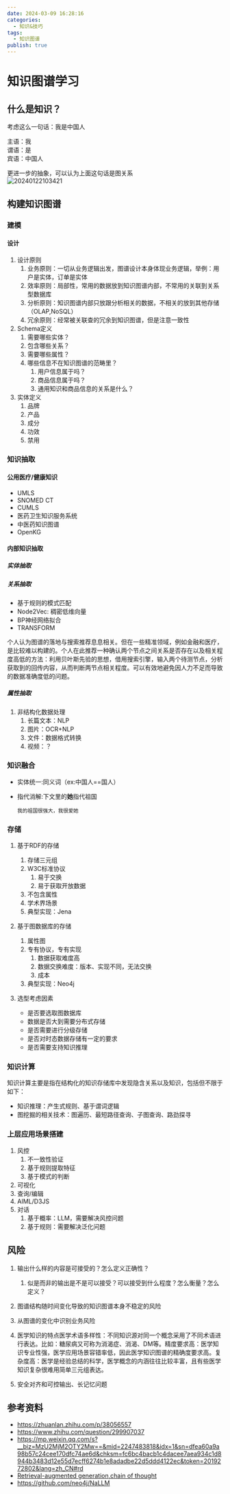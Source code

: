 ```yaml
---
date: 2024-03-09 16:28:16
categories:
  - 知识&技巧
tags:
  - 知识图谱
publish: true
---
```


# 知识图谱学习

## 什么是知识？

考虑这么一句话：我是中国人

主语：我  
谓语：是  
宾语：中国人

更进一步的抽象，可以认为上面这句话是图关系  
![20240122103421](https://cdn.jsdelivr.net/gh/kkyeer/picbed/20240122103421.png)

## 构建知识图谱

### 建模

#### 设计

1. 设计原则
    1. 业务原则：一切从业务逻辑出发，图谱设计本身体现业务逻辑，举例：用户是实体，订单是实体
    2. 效率原则：局部性，常用的数据放到知识图谱内部，不常用的关联到关系型数据库
    3. 分析原则：知识图谱内部只放跟分析相关的数据，不相关的放到其他存储（OLAP,NoSQL）
    4. 冗余原则：经常被关联查的冗余到知识图谱，但是注意一致性
2. Schema定义
    1. 需要哪些实体？
    2. 包含哪些关系？
    3. 需要哪些属性？
    4. 哪些信息不在知识图谱的范畴里？
        1. 用户信息属于吗？
        2. 商品信息属于吗？
        3. 通用知识和商品信息的关系是什么？
3. 实体定义
    1. 品牌
    2. 产品
    3. 成分
    4. 功效
    5. 禁用

### 知识抽取

#### 公用医疗/健康知识

- UMLS
- SNOMED CT
- CUMLS
- 医药卫生知识服务系统
- 中医药知识图谱
- OpenKG

#### 内部知识抽取

##### 实体抽取

##### 关系抽取

- 基于规则的模式匹配
- Node2Vec: 稠密低维向量
- BP神经网络拟合
- TRANSFORM

个人认为图谱的落地与搜索推荐息息相关。但在一些精准领域，例如金融和医疗，是比较难以构建的。个人在此推荐一种确认两个节点之间关系是否存在以及相关程度高低的方法：利用贝叶斯先验的思想，借用搜索引擎，输入两个待测节点，分析获取到的回传内容，从而判断两节点相关程度。可以有效地避免因人力不足而导致的数据准确度低的问题。

##### 属性抽取

1. 非结构化数据处理
    1. 长篇文本：NLP
    2. 图片：OCR+NLP
    3. 文件：数据格式转换
    4. 视频：？

### 知识融合

- 实体统一:同义词（ex:中国人==国人）

- 指代消解:下文里的**她**指代祖国

    ```text
    我的祖国很强大，我很爱她
    ```

### 存储

1. 基于RDF的存储

    1. 存储三元组
    2. W3C标准协议
        1. 易于交换
        2. 易于获取开放数据
    3. 不包含属性
    4. 学术界场景
    5. 典型实现：Jena
2. 基于图数据库的存储

    1. 属性图
    2. 专有协议，专有实现
        1. 数据获取难度高
        2. 数据交换难度：版本、实现不同，无法交换
        3. 成本
    3. 典型实现：Neo4j
3. 选型考虑因素

    - 是否要选取图数据库
    - 数据是否大到需要分布式存储
    - 是否需要进行分级存储
    - 是否对时态数据存储有一定的要求
    - 是否需要支持知识推理

### 知识计算

知识计算主要是指在结构化的知识存储库中发现隐含关系以及知识，包括但不限于如下：

- 知识推理：产生式规则、基于谓词逻辑
- 图挖掘的相关技术：图遍历、最短路径查询、子图查询、路劲探寻

### 上层应用场景搭建

1. 风控
    1. 不一致性验证
    2. 基于规则提取特征
    3. 基于模式的判断
2. 可视化
3. 查询/编辑
4. AIML/D3JS
5. 对话
    1. 基于概率：LLM，需要解决风控问题
    2. 基于规则：需要解决泛化问题

## 风险

1. 输出什么样的内容是可接受的？怎么定义正确性？
    1. 似是而非的输出是不是可以接受？可以接受到什么程度？怎么衡量？怎么定义？

2. 图谱结构随时间变化导致的知识图谱本身不稳定的风险
3. 从图谱的变化中识别业务风险
4. 医学知识的特点医学术语多样性：不同知识源对同一个概念采用了不同术语进行表达。比如：糖尿病又可称为消渴症、消渴、DM等。精度要求高：医学知识专业性强，医学应用场景容错率低，因此医学知识图谱的精确度要求高。复杂度高：医学是经验总结的科学，医学概念的内涵往往比较丰富，且有些医学知识复杂很难用简单三元组表达。
5. 安全对齐和可控输出、长记忆问题

## 参考资料

- <https://zhuanlan.zhihu.com/p/38056557>
- <https://www.zhihu.com/question/299907037>
- <https://mp.weixin.qq.com/s?__biz=MzU2MjM2OTY2Mw==&mid=2247483818&idx=1&sn=dfea60a9a98b57c24cee170dfc74ae6d&chksm=fc6bc4bacb1c4dacee7aea934c1d8944b3483d12e55d7ecff6274b1e8adadbe22d5ddd4122ec&token=2019272802&lang=zh_CN#rd>
- [Retrieval-augmented generation,chain of thought](https://neo4j.com/developer-blog/knowledge-graphs-llms-multi-hop-question-answering/)
- <https://github.com/neo4j/NaLLM>
